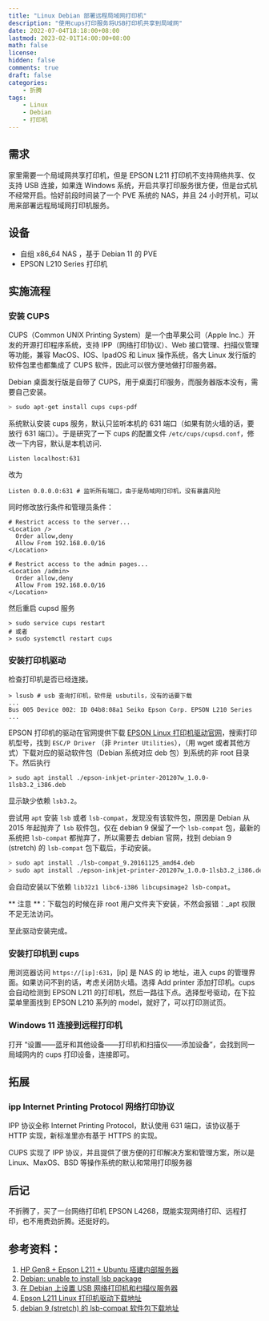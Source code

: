 ```yaml
---
title: "Linux Debian 部署远程局域网打印机"
description: "使用cups打印服务将USB打印机共享到局域网"
date: 2022-07-04T18:18:00+08:00
lastmod: 2023-02-01T14:00:00+08:00
math: false
license: 
hidden: false
comments: true
draft: false
categories:
    - 折腾
tags:
    - Linux
    - Debian
    - 打印机
---
```


## 需求

家里需要一个局域网共享打印机，但是 EPSON L211 打印机不支持网络共享、仅支持 USB 连接，如果连 Windows 系统，开启共享打印服务很方便，但是台式机不经常开启。恰好前段时间装了一个 PVE 系统的 NAS，并且 24 小时开机，可以用来部署远程局域网打印机服务。

## 设备

- 自组 x86_64 NAS ，基于 Debian 11 的 PVE
- EPSON L210 Series 打印机

## 实施流程

### 安装 CUPS

CUPS（Common UNIX Printing System）是一个由苹果公司（Apple Inc.）开发的开源打印程序系统，支持 IPP（网络打印协议）、Web 接口管理、扫描仪管理等功能，兼容 MacOS、IOS、IpadOS 和 Linux 操作系统，各大 Linux 发行版的软件包里也都集成了 CUPS 软件，因此可以很方便地做打印服务器。

Debian 桌面发行版是自带了 CUPS，用于桌面打印服务，而服务器版本没有，需要自己安装。

```bash
> sudo apt-get install cups cups-pdf
```

系统默认安装 cups 服务，默认只监听本机的 631 端口（如果有防火墙的话，要放行 631 端口）。于是研究了一下 cups 的配置文件 `/etc/cups/cupsd.conf`，修改一下内容，默认是本机访问.

```shell
Listen localhost:631
```

改为

```shell
Listen 0.0.0.0:631 # 监听所有端口，由于是局域网打印机，没有暴露风险
```

同时修改放行条件和管理员条件：

```vim
# Restrict access to the server...
<Location />
  Order allow,deny
  Allow From 192.168.0.0/16
</Location>

# Restrict access to the admin pages...
<Location /admin>
  Order allow,deny
  Allow From 192.168.0.0/16
</Location>
```
然后重启 cupsd 服务
```shell
> sudo service cups restart
# 或者
> sudo systemctl restart cups
```

### 安装打印机驱动

检查打印机是否已经连接。

```shell
> lsusb # usb 查询打印机，软件是 usbutils，没有的话要下载
...
Bus 005 Device 002: ID 04b8:08a1 Seiko Epson Corp. EPSON L210 Series
...
```

EPSON 打印机的驱动在官网提供下载
[EPSON Linux 打印机驱动官网](http://download.ebz.epson.net/dsc/search/01/search/?OSC=LX)，搜索打印机型号，找到 `ESC/P Driver` （非 `Printer Utilities`），（用 wget 或者其他方式）下载对应的驱动软件包（Debian 系统对应 deb 包）到系统的非 root 目录下。然后执行

```shell
> sudo apt install ./epson-inkjet-printer-201207w_1.0.0-1lsb3.2_i386.deb
```

显示缺少依赖 `lsb3.2`。

尝试用 `apt` 安装 `lsb` 或者 `lsb-compat`，发现没有该软件包，原因是 Debian 从 2015 年起抛弃了 `lsb` 软件包，仅在 debian 9 保留了一个 `lsb-compat` 包，最新的系统把 `lsb-compat` 都抛弃了，所以需要去 debian 官网，找到 debian 9 (stretch) 的 `lsb-compat` 包下载后，手动安装。

```bash
> sudo apt install ./lsb-compat_9.20161125_amd64.deb
> sudo apt install ./epson-inkjet-printer-201207w_1.0.0-1lsb3.2_i386.deb
```

会自动安装以下依赖 `lib32z1 libc6-i386 libcupsimage2 lsb-compat`。

** 注意 **：下载包的时候在非 root 用户文件夹下安装，不然会报错：_apt 权限不足无法访问。

至此驱动安装完成。

### 安装打印机到 cups

用浏览器访问 `https://[ip]:631`，[ip] 是 NAS 的 ip 地址，进入 cups 的管理界面。如果访问不到的话，考虑关闭防火墙。选择 Add printer 添加打印机。cups 会自动检测到 EPSON L211 的打印机，然后一路往下点。选择型号驱动，在下拉菜单里面找到 EPSON L210 系列的 model，就好了，可以打印测试页。

### Windows 11 连接到远程打印机

打开 “设置——蓝牙和其他设备——打印机和扫描仪——添加设备”，会找到同一局域网内的 cups 打印设备，连接即可。

## 拓展

### ipp Internet Printing Protocol 网络打印协议

IPP 协议全称 Internet Printing Protocol，默认使用 631 端口，该协议基于 HTTP 实现，新标准里亦有基于 HTTPS 的实现。

CUPS 实现了 IPP 协议，并且提供了很方便的打印解决方案和管理方案，所以是 Linux、MaxOS、BSD 等操作系统的默认和常用打印服务器

## 后记

不折腾了，买了一台网络打印机 EPSON L4268，既能实现网络打印、远程打印，也不用费劲折腾。还挺好的。

## 参考资料：
1. [HP Gen8 + Epson L211 + Ubuntu 搭建内部服务器](https://zhuanlan.zhihu.com/p/23103582)
2. [Debian: unable to install lsb package](https://unix.stackexchange.com/questions/545540/debian-unable-to-install-lsb-package)
3. [在 Debian 上设置 USB 网络打印机和扫描仪服务器](https://linux.cn/article-4139-1.html)
4. [Epson L211 Linux 打印机驱动下载地址]((http://download.ebz.epson.net/dsc/f/01/00/01/87/87/b90c68a7844fff22a3f4b4c273fcf3407699f89c/epson-inkjet-printer-201207w_1.0.0-1lsb3.2_amd64.deb))
5. [debian 9 (stretch) 的 lsb-compat 软件包下载地址](https://mirrors.tuna.tsinghua.edu.cn/debian/pool/main/l/lsb/lsb-compat_9.20161125_amd64.deb)